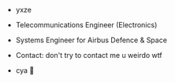 - yxze
- Telecommunications Engineer (Electronics)
- Systems Engineer for Airbus Defence & Space
- Contact: don't try to contact me u weirdo wtf


- cya 👋
